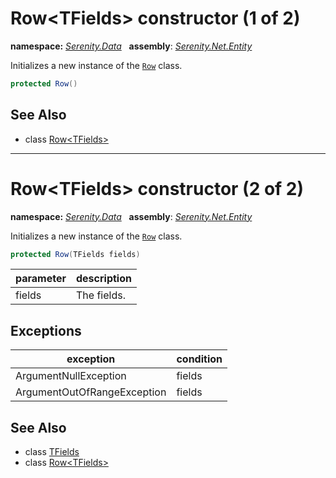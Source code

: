 # Row&lt;TFields&gt; constructor (1 of 2)
**namespace:** *[Serenity.Data](../../README.md#serenity.data-namespace)*   **assembly**: *[Serenity.Net.Entity](../../README.md)*

Initializes a new instance of the [`Row`](../Row-1.md) class.

```csharp
protected Row()
```

## See Also

* class [Row&lt;TFields&gt;](../Row-1.md)

---

# Row&lt;TFields&gt; constructor (2 of 2)
**namespace:** *[Serenity.Data](../../README.md#serenity.data-namespace)*   **assembly**: *[Serenity.Net.Entity](../../README.md)*

Initializes a new instance of the [`Row`](../Row-1.md) class.

```csharp
protected Row(TFields fields)
```

| parameter | description |
| --- | --- |
| fields | The fields. |

## Exceptions

| exception | condition |
| --- | --- |
| ArgumentNullException | fields |
| ArgumentOutOfRangeException | fields |

## See Also

* class [TFields](../Serenity.Net.Entity/../Row-1.TFields.md)
* class [Row&lt;TFields&gt;](../Row-1.md)